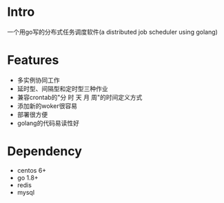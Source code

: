 # Intro
一个用go写的分布式任务调度软件(a distributed job scheduler using golang)

# Features
- 多实例协同工作
- 延时型、间隔型和定时型三种作业
- 兼容crontab的"分 时 天 月 周"的时间定义方式
- 添加新的woker很容易
- 部署很方便
- golang的代码易读性好

# Dependency
- centos 6+
- go 1.8+
- redis
- mysql
